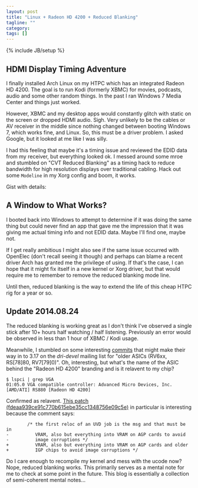 ```yaml
---
layout: post
title: "Linux + Radeon HD 4200 + Reduced Blanking"
tagline: ""
category: 
tags: []
---
```

{% include JB/setup %}

## HDMI Display Timing Adventure

I finally installed Arch Linux on my HTPC which has an integrated Radeon HD 4200.  The goal is to run Kodi (formerly XBMC) for movies, podcasts, audio and some other random things.  In the past I ran Windows 7 Media Center and things just worked.

However, XBMC and my desktop apps would constantly glitch with static on the screen or dropped HDMI audio.  Sigh.  Very unlikely to be the cables or AV receiver in the middle since nothing changed between booting Windows 7, which works fine, and Linux.  So, this must be a driver problem.  I asked Google, but it looked at me like I was silly.

I had this feeling that maybe it's a timing issue and reviewed the EDID data from my receiver, but everything looked ok.  I messed around some mroe and stumbled on "CVT Reduced Blanking" as a timing hack to reduce bandwidth for high resolution displays over traditional cabling.  Hack out some `Modeline` in my Xorg config and boom, it works.

Gist with details:
<script src="https://gist.github.com/kylemanna/8d90218f031a12aa87c4.js"></script>

## A Window to What Works?

I booted back into Windows to attempt to determine if it was doing the same thing but could never find an app that gave me the impression that it was giving me actual timing info and not EDID data.  Maybe I'll find one, maybe not.

If I get really ambitious I might also see if the same issue occurred with OpenElec (don't recall seeing it though) and perhaps can blame a recent driver Arch has granted me the privilege of using.  If that's the case, I can hope that it might fix itself in a new kernel or Xorg driver, but that would require me to remember to remove the reduced blanking mode line.

Until then, reduced blanking is the way to extend the life of this cheap HTPC rig for a year or so.

## Update 2014.08.24

The reduced blanking is working great as I don't think I've observed a single stick after 10+ hours half watching / half listening.  Previously an error would be observed in less than 1 hour of XBMC / Kodi usage.

Meanwhile, I stumbled on some interesting [commits](http://lists.freedesktop.org/archives/dri-devel/2014-August/066738.html) that might make their way in to 3.17 on the *dri-devel* mailing list for "older ASICs (RV6xx, RS[78]80, RV7[79]0)".  Oh, interesting, but what's the name of the ASIC behind the "Radeon HD 4200" branding and is it relavent to my chip?

    $ lspci | grep VGA
    01:05.0 VGA compatible controller: Advanced Micro Devices, Inc. [AMD/ATI] RS880 [Radeon HD 4200]

Confirmed as relavent.  [This patch (fdeaa939ce91c770b615ebe35cc1348756e09c5e)](http://cgit.freedesktop.org/~deathsimple/linux/commit/?h=uvd-r600-release&id=fdeaa939ce91c770b615ebe35cc1348756e09c5e) in particular is interesting because the comment says:

            /* the first reloc of an UVD job is the msg and that must be in
    -          VRAM, also but everything into VRAM on AGP cards to avoid
    -          image corruptions */
    +          VRAM, also but everything into VRAM on AGP cards and older
    +          IGP chips to avoid image corruptions */

Do I care enough to recompile my kernel and mess with the ucode now?  Nope, reduced blanking works.  This primarily serves as a mental note for me to check at some point in the future.  This blog is essentially a collection of semi-coherent mental notes...
